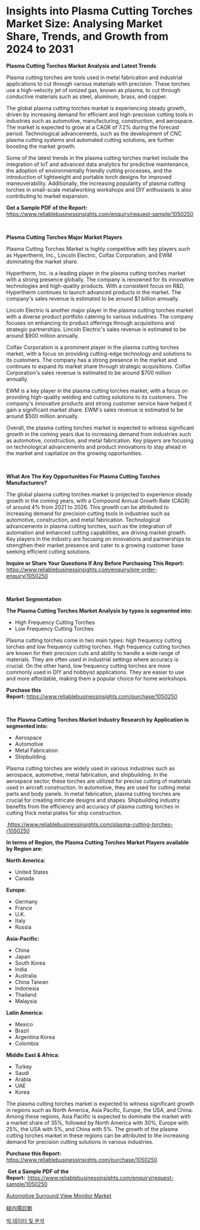 <p><h1>Insights into Plasma Cutting Torches Market Size: Analysing Market Share, Trends, and Growth from 2024 to 2031</h1></p><p><strong>Plasma Cutting Torches Market Analysis and Latest Trends</strong></p>
<p><p>Plasma cutting torches are tools used in metal fabrication and industrial applications to cut through various materials with precision. These torches use a high-velocity jet of ionized gas, known as plasma, to cut through conductive materials such as steel, aluminum, brass, and copper.</p><p>The global plasma cutting torches market is experiencing steady growth, driven by increasing demand for efficient and high-precision cutting tools in industries such as automotive, manufacturing, construction, and aerospace. The market is expected to grow at a CAGR of 7.2% during the forecast period. Technological advancements, such as the development of CNC plasma cutting systems and automated cutting solutions, are further boosting the market growth.</p><p>Some of the latest trends in the plasma cutting torches market include the integration of IoT and advanced data analytics for predictive maintenance, the adoption of environmentally friendly cutting processes, and the introduction of lightweight and portable torch designs for improved maneuverability. Additionally, the increasing popularity of plasma cutting torches in small-scale metalworking workshops and DIY enthusiasts is also contributing to market expansion.</p></p>
<p><strong>Get a Sample PDF of the Report:&nbsp;</strong> <a href="https://www.reliablebusinessinsights.com/enquiry/request-sample/1050250">https://www.reliablebusinessinsights.com/enquiry/request-sample/1050250</a></p>
<p>&nbsp;</p>
<p><strong>Plasma Cutting Torches Major Market Players</strong></p>
<p><p>Plasma Cutting Torches Market is highly competitive with key players such as Hypertherm, Inc., Lincoln Electric, Colfax Corporation, and EWM dominating the market share. </p><p>Hypertherm, Inc. is a leading player in the plasma cutting torches market with a strong presence globally. The company is renowned for its innovative technologies and high-quality products. With a consistent focus on R&D, Hypertherm continues to launch advanced products in the market. The company's sales revenue is estimated to be around $1 billion annually.</p><p>Lincoln Electric is another major player in the plasma cutting torches market with a diverse product portfolio catering to various industries. The company focuses on enhancing its product offerings through acquisitions and strategic partnerships. Lincoln Electric's sales revenue is estimated to be around $900 million annually.</p><p>Colfax Corporation is a prominent player in the plasma cutting torches market, with a focus on providing cutting-edge technology and solutions to its customers. The company has a strong presence in the market and continues to expand its market share through strategic acquisitions. Colfax Corporation's sales revenue is estimated to be around $700 million annually.</p><p>EWM is a key player in the plasma cutting torches market, with a focus on providing high-quality welding and cutting solutions to its customers. The company's innovative products and strong customer service have helped it gain a significant market share. EWM's sales revenue is estimated to be around $500 million annually.</p><p>Overall, the plasma cutting torches market is expected to witness significant growth in the coming years due to increasing demand from industries such as automotive, construction, and metal fabrication. Key players are focusing on technological advancements and product innovations to stay ahead in the market and capitalize on the growing opportunities.</p></p>
<p>&nbsp;</p>
<p><strong>What Are The Key Opportunities For Plasma Cutting Torches Manufacturers?</strong></p>
<p><p>The global plasma cutting torches market is projected to experience steady growth in the coming years, with a Compound Annual Growth Rate (CAGR) of around 4% from 2021 to 2026. This growth can be attributed to increasing demand for precision cutting tools in industries such as automotive, construction, and metal fabrication. Technological advancements in plasma cutting torches, such as the integration of automation and enhanced cutting capabilities, are driving market growth. Key players in the industry are focusing on innovations and partnerships to strengthen their market presence and cater to a growing customer base seeking efficient cutting solutions.</p></p>
<p><strong>Inquire or Share Your Questions If Any Before Purchasing This Report:</strong> <a href="https://www.reliablebusinessinsights.com/enquiry/pre-order-enquiry/1050250">https://www.reliablebusinessinsights.com/enquiry/pre-order-enquiry/1050250</a></p>
<p>&nbsp;</p>
<p><strong>Market Segmentation</strong></p>
<p><strong>The Plasma Cutting Torches Market Analysis by types is segmented into:</strong></p>
<p><ul><li>High Frequency Cutting Torches</li><li>Low Frequency Cutting Torches</li></ul></p>
<p><p>Plasma cutting torches come in two main types: high frequency cutting torches and low frequency cutting torches. High frequency cutting torches are known for their precision cuts and ability to handle a wide range of materials. They are often used in industrial settings where accuracy is crucial. On the other hand, low frequency cutting torches are more commonly used in DIY and hobbyist applications. They are easier to use and more affordable, making them a popular choice for home workshops.</p></p>
<p><strong>Purchase this Report:&nbsp;</strong><a href="https://www.reliablebusinessinsights.com/purchase/1050250">https://www.reliablebusinessinsights.com/purchase/1050250</a></p>
<p>&nbsp;</p>
<p><strong>The Plasma Cutting Torches Market Industry Research by Application is segmented into:</strong></p>
<p><ul><li>Aerospace</li><li>Automotive</li><li>Metal Fabrication</li><li>Shipbuilding</li></ul></p>
<p><p>Plasma cutting torches are widely used in various industries such as aerospace, automotive, metal fabrication, and shipbuilding. In the aerospace sector, these torches are utilized for precise cutting of materials used in aircraft construction. In automotive, they are used for cutting metal parts and body panels. In metal fabrication, plasma cutting torches are crucial for creating intricate designs and shapes. Shipbuilding industry benefits from the efficiency and accuracy of plasma cutting torches in cutting thick metal plates for ship construction.</p></p>
<p><a href="https://www.reliablebusinessinsights.com/plasma-cutting-torches-r1050250">&nbsp;https://www.reliablebusinessinsights.com/plasma-cutting-torches-r1050250</a></p>
<p><strong>In terms of Region, the Plasma Cutting Torches Market Players available by Region are:</strong></p>
<p>
    <p> <strong> North America: </strong>
        <ul>
            <li>United States</li>
            <li>Canada</li>
        </ul>
        </p> 
    <p> <strong> Europe: </strong>
        <ul>
            <li>Germany</li>
            <li>France</li>
            <li>U.K.</li>
            <li>Italy</li>
            <li>Russia</li>
        </ul>
        </p> 
    <p> <strong> Asia-Pacific: </strong>
        <ul>
            <li>China</li>
            <li>Japan</li>
            <li>South Korea</li>
            <li>India</li>
            <li>Australia</li>
            <li>China Taiwan</li>
            <li>Indonesia</li>
            <li>Thailand</li>
            <li>Malaysia</li>
        </ul>
        </p> 
    <p> <strong> Latin America: </strong>
        <ul>
            <li>Mexico</li>
            <li>Brazil</li>
            <li>Argentina Korea</li>
            <li>Colombia</li>
        </ul>
        </p> 
    <p> <strong> Middle East & Africa: </strong>
        <ul>
            <li>Turkey</li>
            <li>Saudi</li>
            <li>Arabia</li>
            <li>UAE</li>
            <li>Korea</li>
        </ul>
    </p>
    </p>
<p><p>The plasma cutting torches market is expected to witness significant growth in regions such as North America, Asia Pacific, Europe, the USA, and China. Among these regions, Asia Pacific is expected to dominate the market with a market share of 35%, followed by North America with 30%, Europe with 25%, the USA with 5%, and China with 5%. The growth of the plasma cutting torches market in these regions can be attributed to the increasing demand for precision cutting solutions in various industries.</p></p>
<p><strong>Purchase this Report: </strong><a href="https://www.reliablebusinessinsights.com/purchase/1050250">https://www.reliablebusinessinsights.com/purchase/1050250</a></p>
<p>&nbsp;<strong>Get a Sample PDF of the Report:&nbsp;&nbsp;</strong><a href="https://www.reliablebusinessinsights.com/enquiry/request-sample/1050250">https://www.reliablebusinessinsights.com/enquiry/request-sample/1050250</a></p>
<p><strong></strong></p>
<p><p><a href="https://github.com/faniayasa/Market-Research-Report-List-1/blob/main/automotive-surround-view-monitor-market.md">Automotive Surround View Monitor Market</a></p><p><a href="https://github.com/sghwr779811674/Market-Research-Report-List-3/blob/main/9644530182437.md">緑内障診断</a></p><p><a href="https://github.com/vdhdwjyp90142/Market-Research-Report-List-3/blob/main/8605356185246.md">빅 데이터 및 분석</a></p></p>